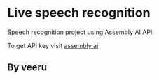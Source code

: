 # Live speech recognition
Speech recognition project using Assembly AI API 

To get API key visit [assembly ai](https://www.assemblyai.com/)


## By veeru
